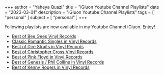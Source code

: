 +++
author = "Yaheya Quazi"
title = "iGluon Youtube Channel Playlists"
date = "2023-03-01"
description = "iGluon Youtube Channel Playlists"
tags = [
"personal"
]
subject = [
"personal"
]
+++

Following playlists are now available in my Youtube Channel iGluon. Enjoy!

* [Best of Bee Gees Vinyl Records](../pl-beegees)
* [Classic Romantic Singles in Vinyl Records](../pl-romantic)
* [Best of Dire Straits in Vinyl Records](../pl-direstraits)
* [Best of Christopher Cross Vinyl Records](../pl-christophercross)
* [Best of Pink Floyd in Vinyl Records](../pl-pinkfloyd)
* [Best of Genesis / Phil Collins in Vinyl Records](../pl-philcollins)
* [Best of Kenny Rogers in Vinyl Records](../pl-kennyrogers)

